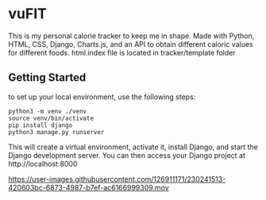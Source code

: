 # vuFIT

This is my personal calorie tracker to keep me in shape. Made with Python, HTML, CSS, Django, Charts.js, and an API to obtain different caloric values for different foods.
html.index file is located in tracker/template folder
## Getting Started
to set up your local environment, use the following steps:

```
python3 -m venv ./venv
source venv/bin/activate 
pip install django
python3 manage.py runserver
```

This will create a virtual environment, activate it, install Django, and start the Django development server. You can then access your Django project at 
http://localhost:8000


https://user-images.githubusercontent.com/126911171/230241513-420603bc-6873-4987-b7ef-ac6166999309.mov

